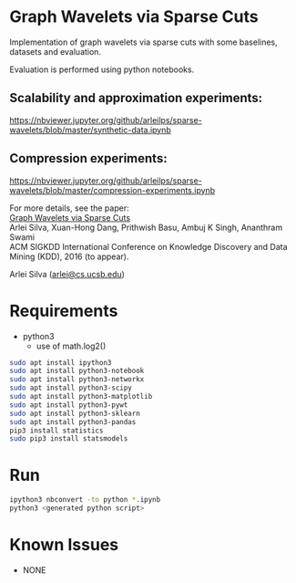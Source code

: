 # Graph Wavelets via Sparse Cuts

Implementation of graph wavelets via sparse cuts with some baselines, datasets and evaluation.

Evaluation is performed using python notebooks.

## Scalability and approximation experiments:

<https://nbviewer.jupyter.org/github/arleilps/sparse-wavelets/blob/master/synthetic-data.ipynb>

## Compression experiments:

<https://nbviewer.jupyter.org/github/arleilps/sparse-wavelets/blob/master/compression-experiments.ipynb>

For more details, see the paper:<br>
[Graph Wavelets via Sparse Cuts](http://arxiv.org/abs/1602.03320) <br>
Arlei Silva, Xuan-Hong Dang, Prithwish Basu, Ambuj K Singh, Ananthram Swami<br>
ACM SIGKDD International Conference on Knowledge Discovery and Data Mining (KDD), 2016 (to appear).

Arlei Silva (arlei@cs.ucsb.edu)

# Requirements

- python3
    - use of math.log2()

```sh
sudo apt install ipython3
sudo apt install python3-notebook
sudo apt install python3-networkx
sudo apt install python3-scipy
sudo apt install python3-matplotlib
sudo apt install python3-pywt
sudo apt install python3-sklearn
sudo apt install python3-pandas
pip3 install statistics
sudo pip3 install statsmodels
```

# Run

```sh
ipython3 nbconvert -to python *.ipynb
python3 <generated python script>
```

# Known Issues

-  NONE
